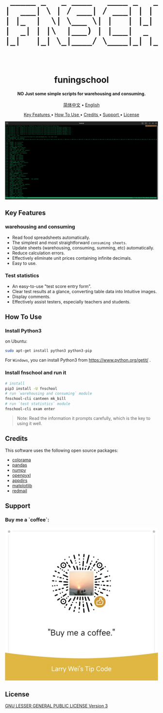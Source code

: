 

<h1 align="center">
  <br>
  <pre>
 _____ _   _ ____   ____ _   _  ___   ___  _     
|  ___| \ | / ___| / ___| | | |/ _ \ / _ \| |    
| |_  |  \| \___ \| |   | |_| | | | | | | | |    
|  _| | |\  |___) | |___|  _  | |_| | |_| | |___ 
|_|   |_| \_|____/ \____|_| |_|\___/ \___/|_____|

</pre>
  <br>
  funingschool
  <br>
</h1>

<h4 align="center">
    NO Just some simple scripts for warehousing and consuming.
</h4>

<p align="center">
    <a href="https://gitee.com/larryw3i/funingschool/blob/master/Documentation/README/zh_CN.md">简体中文</a> •
    <a href="https://github.com/larryw3i/funingschool/blob/master/README.md">English</a>
</p>

<p align="center">
    <a href="#key-features">
        Key Features
    </a>
    •
    <a href="#how-to-use">
        How To Use
    </a>
    •
    <a href="#credits">
        Credits
    </a>
    •
    <a href="#support">
        Support
    </a>
    •
    <a href="#license">
        License
    </a>
</p>

![Screenshot](https://raw.githubusercontent.com/larryw3i/funingschool/master/Documentation/images/9432e132-f8cd-11ee-8ee6-f37309efa64b.png)

<h2 id="key-features">
    Key Features
</h2>

<h3>
    warehousing and consuming
</h3>

* Read food spreadsheets automatically.
* The simplest and most straightforward `consuming sheets`.
* Update sheets (warehousing, consuming, summing, etc) automatically.
* Reduce calculation errors.
* Effectively eliminate unit prices containing infinite decimals.
* Easy to use.

<h3>
    Test statistics
</h3>

* An easy-to-use "test score entry form".
* Clear test results at a glance, converting table data into Intuitive images.
* Display comments.
* Effectively assist testers, especially teachers and students.

<h2 id="how-to-use">
    How To Use
</h2>

<h3>
    Install Python3
</h3>
<p>
    on Ubuntu:

```bash
sudo apt-get install python3 python3-pip
```  
For `Windows`, you can install Python3 from https://www.python.org/getit/ .
</p>

<h3>
    Install fnschool and run it
</h3>

```bash
# install
pip3 install -U fnschool
# run `warehousing and consuming` module
fnschool-cli canteen mk_bill
# run `test statistics` module
fnschool-cli exam enter
```

>Note: Read the information it prompts carefully, which is the key to using it well.

<h2 id="credits">
    Credits
</h2>
<p>
    This software uses the following open source packages:
    <ul>
        <li><a href="https://github.com/tartley/colorama">colorama</a></li>
        <li><a href="https://pandas.pydata.org/">pandas</a></li>
        <li><a href="https://numpy.org/">numpy</a></li>
        <li><a href="https://openpyxl.readthedocs.io/">openpyxl</a></li>
        <li><a href="http://github.com/ActiveState/appdirs">appdirs</a></li>
        <li><a href="https://matplotlib.org/">matplotlib</a></li>
        <li><a href="https://github.com/Miksus/red-mail">redmail</a></li>
    </ul>
</p>

<h2 id="support">
    Support
</h2>
<h3>
    Buy me a `coffee`:
</h3>  

![Buy me a "coffee".](https://raw.githubusercontent.com/larryw3i/funingschool/master/Documentation/images/9237879a-f8d5-11ee-8411-23057db0a773.jpeg)

<h2 id="license">
    License
</h2>

<a href="https://github.com/larryw3i/funingschool/blob/master/LICENSE">
    GNU LESSER GENERAL PUBLIC LICENSE Version 3
</a>
